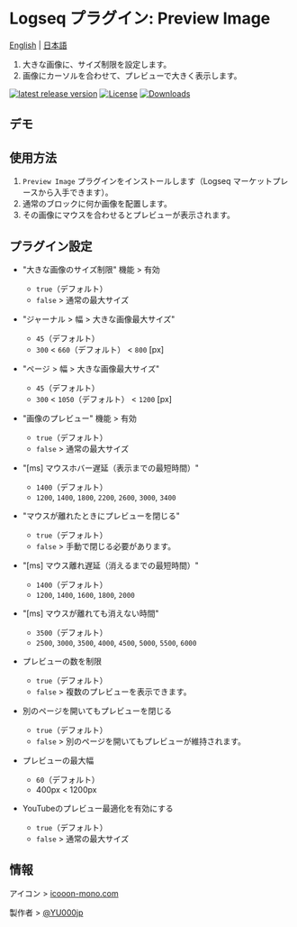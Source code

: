 # Logseq プラグイン: Preview Image

[English](https://github.com/YU000jp/logseq-plugin-preview-image) | [日本語](https://github.com/YU000jp/logseq-plugin-preview-image/blob/main/README.ja.md)

1. 大きな画像に、サイズ制限を設定します。
1. 画像にカーソルを合わせて、プレビューで大きく表示します。

[![latest release version](https://img.shields.io/github/v/release/YU000jp/logseq-plugin-preview-image)](https://github.com/YU000jp/logseq-plugin-preview-image/releases)
[![License](https://img.shields.io/github/license/YU000jp/logseq-plugin-preview-image?color=blue)](https://github.com/YU000jp/logseq-plugin-preview-image/LICENSE)
[![Downloads](https://img.shields.io/github/downloads/YU000jp/logseq-plugin-preview-image/total.svg)](https://github.com/YU000jp/logseq-plugin-preview-image/releases)

## デモ

## 使用方法

1. `Preview Image` プラグインをインストールします（Logseq マーケットプレースから入手できます）。
1. 通常のブロックに何か画像を配置します。
1. その画像にマウスを合わせるとプレビューが表示されます。

## プラグイン設定

- "大きな画像のサイズ制限" 機能 > 有効
  - `true`（デフォルト）
  - `false` > 通常の最大サイズ

- "ジャーナル > 幅 > 大きな画像最大サイズ"
  - `45`（デフォルト）
  - `300` < `660`（デフォルト） < `800` [px]

- "ページ > 幅 > 大きな画像最大サイズ"
  - `45`（デフォルト）
  - `300` < `1050`（デフォルト） < `1200` [px]

- "画像のプレビュー" 機能 > 有効
  - `true`（デフォルト）
  - `false` > 通常の最大サイズ

- "[ms] マウスホバー遅延（表示までの最短時間）"
  - `1400`（デフォルト）
  - `1200`, `1400`, `1800`, `2200`, `2600`, `3000`, `3400`

- "マウスが離れたときにプレビューを閉じる"
  - `true`（デフォルト）
  - `false` > 手動で閉じる必要があります。

- "[ms] マウス離れ遅延（消えるまでの最短時間）"
  - `1400`（デフォルト）
  - `1200`, `1400`, `1600`, `1800`, `2000`

- "[ms] マウスが離れても消えない時間"
  - `3500`（デフォルト）
  - `2500`, `3000`, `3500`, `4000`, `4500`, `5000`, `5500`, `6000`

- プレビューの数を制限
  - `true`（デフォルト）
  - `false` > 複数のプレビューを表示できます。

- 別のページを開いてもプレビューを閉じる
  - `true`（デフォルト）
  - `false` > 別のページを開いてもプレビューが維持されます。

- プレビューの最大幅
  - `60`（デフォルト）
  - 400px < 1200px

- YouTubeのプレビュー最適化を有効にする
  - `true`（デフォルト）
  - `false` > 通常の最大サイズ

## 情報

アイコン > [icooon-mono.com](https://icooon-mono.com/00039-%e6%a4%9c%e7%b4%a2%e7%94%a8%e3%81%ae%e8%99%ab%e7%9c%bc%e9%8f%a1%e3%82%a2%e3%82%a4%e3%82%b3%e3%83%b3%e7%b4%a0%e6%9d%90/)

製作者 > [@YU000jp](https://github.com/YU000jp)
